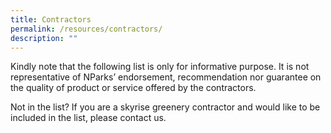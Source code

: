 ```yaml
---
title: Contractors
permalink: /resources/contractors/
description: ""
---
```

Kindly note that the following list is only for informative purpose. It is not representative of NParks’ endorsement, recommendation nor guarantee on the quality of product or service offered by the contractors.

Not in the list?
If you are a skyrise greenery contractor and would like to be included in the list, please contact us.
